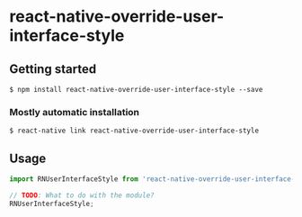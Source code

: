 # react-native-override-user-interface-style

## Getting started

`$ npm install react-native-override-user-interface-style --save`

### Mostly automatic installation

`$ react-native link react-native-override-user-interface-style`

## Usage
```javascript
import RNUserInterfaceStyle from 'react-native-override-user-interface-style';

// TODO: What to do with the module?
RNUserInterfaceStyle;
```
